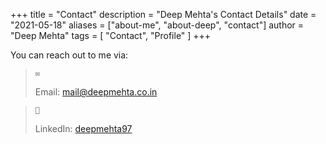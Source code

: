 +++
title = "Contact"
description = "Deep Mehta's Contact Details"
date = "2021-05-18"
aliases = ["about-me", "about-deep", "contact"]
author = "Deep Mehta"
tags = [
    "Contact",
    "Profile"
]
+++

You can reach out to me via:

> <span class="nowrap"><span class="emojify"></span> <code>:envelope:</code></span></p> Email: [mail@deepmehta.co.in](mailto:mail@deepmehta.co.in)

> <span class="nowrap"><span class="emojify"></span> <code>:speech_balloon:</code></span></p> LinkedIn: [deepmehta97](https://www.linkedin.com/in/deepmehta97/)